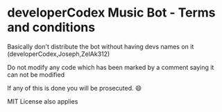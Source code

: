 # developerCodex Music Bot - Terms and conditions

Basically don't distribute the bot without having devs names on it (developerCodex,Joseph,ZelAk312)

Do not modify any code which has been marked by a comment saying it can not be modified

If any of this is done you will be prosecuted. :smile:


MIT License also applies
